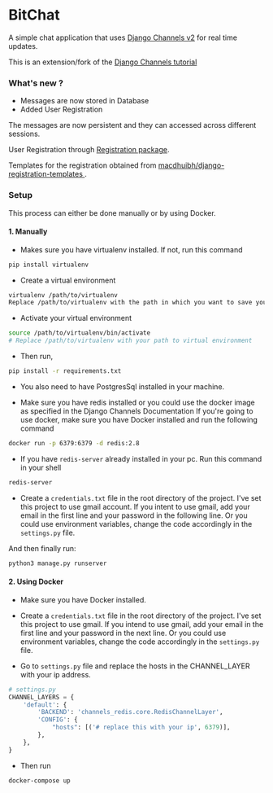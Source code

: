 # BitChat

A simple chat application that uses [Django Channels v2](https://channels.readthedocs.io/en/latest/) for real time updates.

This is an extension/fork of the [Django Channels tutorial](https://channels.readthedocs.io/en/latest/tutorial/)

### What's new ?
- Messages are now stored in Database
- Added User Registration

The messages are now persistent and they can accessed across different sessions.  

User Registration through [Registration package](https://django-registration.readthedocs.io/en/2.4.1/).  

Templates for the registration obtained from [macdhuibh/django-registration-templates
](https://github.com/macdhuibh/django-registration-templates).  


### Setup
This process can either be done manually or by using Docker.
#### 1. Manually

- Makes sure you have virtualenv installed. If not, run this command
```sh
pip install virtualenv
```

- Create a virtual environment
```sh
virtualenv /path/to/virtualenv
Replace /path/to/virtualenv with the path in which you want to save your virtual environment
```

- Activate your virtual environment
```sh
source /path/to/virtualenv/bin/activate
# Replace /path/to/virtualenv with your path to virtual environment
```

- Then run,
```sh
pip install -r requirements.txt
```

- You also need to have PostgresSql installed in your machine. 

- Make sure you have redis installed or you could use the docker image as specified in the Django Channels Documentation
If you're going to use docker, make sure you have Docker installed and run the following command
```sh
docker run -p 6379:6379 -d redis:2.8
```

- If you have `redis-server` already installed in your pc. Run this command in your shell
```sh
redis-server
```

- Create a `credentials.txt` file in the root directory of the project. I've set this project to use gmail account. If you intent to use gmail,
add your email in the first line and your password in the following line. Or you could use environment variables, change the code accordingly in the
`settings.py` file.

And then finally run: 
```sh
python3 manage.py runserver
```

#### 2. Using Docker

- Make sure you have Docker installed.

- Create a `credentials.txt` file in the root directory of the project. I've set this project to use gmail. If you intend to use gmail,
add your email in the first line and your password in the next line. Or you could use environment variables, change the code accordingly in the
`settings.py` file.

- Go to `settings.py` file and replace the hosts in the CHANNEL_LAYER with your ip address.
```python
# settings.py
CHANNEL_LAYERS = {
    'default': {
        'BACKEND': 'channels_redis.core.RedisChannelLayer',
        'CONFIG': {
            "hosts": [('# replace this with your ip', 6379)],
        },
    },
}
```
- Then run
```sh
docker-compose up
```